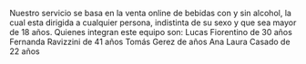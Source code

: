 Nuestro servicio se basa en la venta online de bebidas con y sin alcohol, la cual esta dirigida a cualquier persona, indistinta de su sexo y que sea mayor de 18 años.
Quienes integran este equipo son:
Lucas Fiorentino de 30 años
Fernanda Ravizzini de 41 años
Tomás Gerez de años 
Ana Laura Casado de 22 años